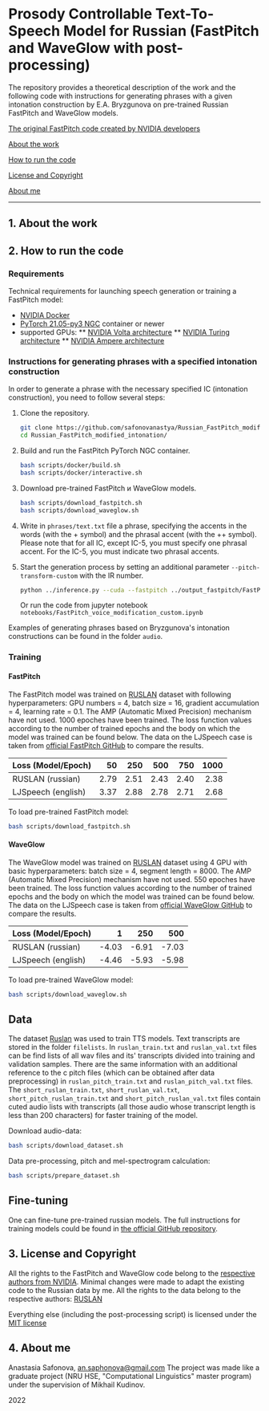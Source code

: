 # Prosody Controllable Text-To-Speech Model for Russian (FastPitch and WaveGlow with post-processing)
The repository provides a theoretical description of the work and the following code with instructions for generating phrases with a given intonation construction by E.A. Bryzgunova on pre-trained Russian FastPitch and WaveGlow models.

[The original FastPitch code created by NVIDIA developers](https://github.com/NVIDIA/DeepLearningExamples/tree/master/PyTorch/SpeechSynthesis/FastPitch)

[About the work](##-1.-about-the-work)

[How to run the code](##-2.-how-to-run-the-code)

[License and Copyright](##-3.-license-and-copyright)

[About me](##-4.-about-me)

---------------------------------------------------------------------
## 1. About the work


## 2. How to run the code

### Requirements

Technical requirements for launching speech generation or training a FastPitch model: 
* [NVIDIA Docker](https://github.com/NVIDIA/nvidia-docker)
* [PyTorch 21.05-py3 NGC](https://catalog.ngc.nvidia.com/orgs/nvidia/containers/pytorch) container or newer
* supported GPUs:
** [NVIDIA Volta architecture](https://www.nvidia.com/en-us/data-center/volta-gpu-architecture/)
** [NVIDIA Turing architecture](https://www.nvidia.com/ru-ru/geforce/turing/)
** [NVIDIA Ampere architecture](https://www.nvidia.com/en-us/data-center/ampere-architecture/)

### Instructions for generating phrases with a specified intonation construction

In order to generate a phrase with the necessary specified IC (intonation construction), you need to follow several steps:

1. Clone the repository.
   ```bash
   git clone https://github.com/safonovanastya/Russian_FastPitch_modified_intonation.git
   cd Russian_FastPitch_modified_intonation/
   ```

2. Build and run the FastPitch PyTorch NGC container.

   ```bash
   bash scripts/docker/build.sh
   bash scripts/docker/interactive.sh
   ```

3. Download pre-trained FastPitch и WaveGlow models.

   ```bash
   bash scripts/download_fastpitch.sh
   bash scripts/download_waveglow.sh
   ```
   
4. Write in `phrases/text.txt` file a phrase, specifying the accents in the words (with the + symbol) and the phrasal accent (with the ++ symbol). Please note that for all IC, except IC-5, you must specify one phrasal accent. For the IC-5, you must indicate two phrasal accents.

5. Start the generation process by setting an additional parameter `--pitch-transform-custom` with the IR number.

   ```bash
   python ../inference.py --cuda --fastpitch ../output_fastpitch/FastPitch_checkpoint_1000.pt --waveglow ../output_waveglow/checkpoint_WaveGlow_450.pt --wn-channels 256 --p-arpabet 0.0 -i phrases/text.txt -o ../output/modified_ik4/ --pitch-transform-custom 4
   ```
   
   Or run the code from jupyter notebook `notebooks/FastPitch_voice_modification_custom.ipynb`

Examples of generating phrases based on Bryzgunova's intonation constructions can be found in the folder `audio`.


### Training
#### FastPitch

The FastPitch model was trained on [RUSLAN](https://ruslan-corpus.github.io/) dataset with following hyperparameters: GPU numbers = 4, batch size = 16, gradient accumulation = 4, learning rate = 0.1. The AMP (Automatic Mixed Precision) mechanism have not used. 1000 epoches have been trained. The loss function values according to the number of trained epochs and the body on which the model was trained can be found below. The data on the LJSpeech case is taken from [official FastPitch GitHub](https://github.com/NVIDIA/DeepLearningExamples/tree/master/PyTorch/SpeechSynthesis/FastPitch) to compare the results.

| Loss (Model/Epoch)    |    50 |   250 |   500 |   750 |  1000 |
|:----------------------|------:|------:|------:|------:|------:|
| RUSLAN (russian)      | 2.79  |  2.51 |  2.43 |  2.40 |  2.38 |
| LJSpeech (english)    | 3.37  |  2.88 |  2.78 |  2.71 |  2.68 |

To load pre-trained FastPitch model:

   ```bash
   bash scripts/download_fastpitch.sh
   ```

#### WaveGlow

The WaveGlow model was trained on [RUSLAN](https://ruslan-corpus.github.io/) dataset using 4 GPU with basic hyperparameters: batch size = 4, segment length = 8000. The AMP (Automatic Mixed Precision) mechanism have not used. 550 epoches have been trained. The loss function values according to the number of trained epochs and the body on which the model was trained can be found below. The data on the LJSpeech case is taken from [official WaveGlow GitHub](https://github.com/NVIDIA/DeepLearningExamples/tree/master/PyTorch/SpeechSynthesis/FastPitch) to compare the results.

| Loss (Model/Epoch)    |    1  |   250 |   500  |
|:----------------------|------:|------:|-------:|
| RUSLAN (russian)      | -4.03 | -6.91 |  -7.03 |
| LJSpeech (english)    | -4.46 | -5.93 |  -5.98 |

To load pre-trained WaveGlow model:

   ```bash
   bash scripts/download_waveglow.sh
   ```


## Data

The dataset [Ruslan](https://ruslan-corpus.github.io/) was used to train TTS models. Text transcripts are stored in the folder `filelists`. In `ruslan_train.txt` and `ruslan_val.txt` files can be find lists of all wav files and its' transcripts divided into training and validation samples. There are the same information with an additional reference to the c pitch files (which can be obtained after data preprocessing) in `ruslan_pitch_train.txt` and `ruslan_pitch_val.txt` files. The `short_ruslan_train.txt`, `short_ruslan_val.txt`, `short_pitch_ruslan_train.txt` and `short_pitch_ruslan_val.txt` files contain cuted audio lists with transcripts (all those audio whose transcript length is less than 200 characters) for faster training of the model.

Download audio-data:

   ```bash
   bash scripts/download_dataset.sh
   ```

Data pre-processing, pitch and mel-spectrogram calculation:

   ```bash
   bash scripts/prepare_dataset.sh
   ```

## Fine-tuning

One can fine-tune pre-trained russian models. The full instructions for training models could be found in [the official GitHub repository](https://github.com/NVIDIA/DeepLearningExamples/tree/master/PyTorch/SpeechSynthesis/FastPitch). 



## 3. License and Copyright
All the rights to the FastPitch and WaveGlow code belong to the [respective authors from NVIDIA](https://github.com/NVIDIA/DeepLearningExamples/tree/master/PyTorch/SpeechSynthesis/FastPitch). Minimal changes were made to adapt the existing code to the Russian data by me.
All the rights to the data belong to the respective authors: [RUSLAN](https://ruslan-corpus.github.io/)

Everything else (including the post-processing script) is licensed under the [MIT license](https://github.com/ftyers/fieldasr/blob/main/LICENSE.md)

## 4. About me
Anastasia Safonova, an.saphonova@gmail.com 
The project was made like a graduate project (NRU HSE, "Computational Linguistics" master program) under the supervision of Mikhail Kudinov.

2022
